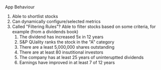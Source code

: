 App Behaviour

1. Able to shortlist stocks
2. Can dynamically configure/selected metrics
3. Called "Filtering Rules"? Able to filter stocks based on some criteria, 
for example (from a dividends book)
   1. The dividend has increased 5x in 12 years
   2. S&P QUality ranks the stock in the "A" category
   3. There are a least 5,000,000 shares outstanding
   4. There are at least 80 insutitional investors
   5. The company has at least 25 years of uninteruptted dividends
   6. Earnings have improved in at least 7 of 12 years